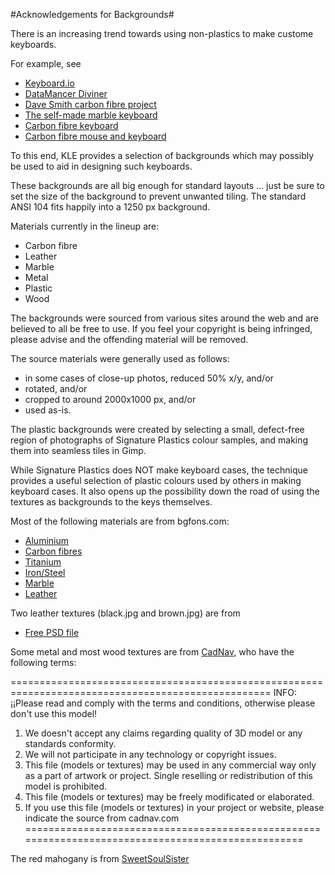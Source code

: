 #Acknowledgements for Backgrounds#

There is an increasing trend towards using non-plastics to make custome keyboards.

For example, see
* [Keyboard.io](http://shop.keyboard.io/)
* [DataMancer Diviner](http://www.datamancer.com/cart/the-diviner-keyboard-p-204.html)
* [Dave Smith carbon fibre project](http://linustechtips.com/main/topic/410454-a-keyboard-build-log-by-davsmith4/)
* [The self-made marble keyboard](http://www.thiemo.net/misc/kezboard/)
* [Carbon fibre keyboard](http://i.imgur.com/yPbsLjy.jpg)
* [Carbon fibre mouse and keyboard](http://themodzoo.com/forum/index.php/topic/280-diy-mod-guide-di-noc-carbon-fiber-gaming-mouse/)

To this end, KLE provides a selection of backgrounds which may possibly be used to aid in designing such keyboards.

These backgrounds are all big enough for standard layouts ... just be sure to set the size of the background 
to prevent unwanted tiling. The standard ANSI 104 fits happily into a 1250 px background.

Materials currently in the lineup are:

* Carbon fibre
* Leather
* Marble
* Metal
* Plastic
* Wood

The backgrounds were sourced from various sites around the web and are believed to all be
free to use. If you feel your copyright is being infringed, please advise and the offending 
material will be removed.

The source materials were generally used as follows:
*   in some cases of close-up photos, reduced 50% x/y, and/or
*   rotated, and/or
* cropped to around 2000x1000 px, and/or 
* used as-is.
 

The plastic backgrounds were created by selecting a small, defect-free region of photographs of Signature Plastics colour
samples, and making them into seamless tiles in Gimp. 

While Signature Plastics does NOT make keyboard cases, the technique provides a useful selection of 
plastic colours used by others in making keyboard cases. It also opens up the possibility down the 
road of using the textures as backgrounds to the keys themselves.


Most of the following materials are from bgfons.com:
* [Aluminium](http://bgfons.com/img/materials/aluminum)
* [Carbon fibres](http://bgfons.com/img/materials/carbon)
* [Titanium](http://bgfons.com/img/materials/titanium)
* [Iron/Steel](http://bgfons.com/img/materials/iron)
* [Marble](http://bgfons.com/img/materials/marble)
* [Leather](http://bgfons.com/img/materials/leather)

Two leather textures (black.jpg and brown.jpg) are from 
* [Free PSD file](http://freepsdfiles.net/backgrounds/4-free-leather-textures)

Some metal and most wood textures are from [CadNav](http://www.cadnav.com/), who have the following terms:

===================================================================================================
INFO:¡¡Please read and comply with the terms and conditions, otherwise please don't use this model!

1. We doesn't accept any claims regarding quality of 3D model or any standards conformity.
2. We will not participate in any technology or copyright issues.
3. This file (models or textures) may be used in any commercial way only as a part of artwork or project. Single reselling or redistribution of this model is prohibited.  
4. This file (models or textures) may be freely modificated or elaborated.
5. If you use this file (models or textures) in your project or website, please indicate the source from cadnav.com 
===================================================================================================

The red mahogany is from [SweetSoulSister](http://sweetsoulsister.deviantart.com/art/Red-Mahogany-Wood-Texture-146083467)



